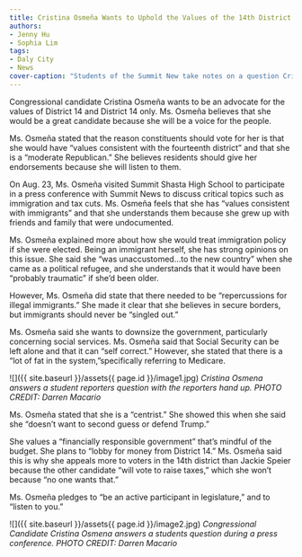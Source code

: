 ```yaml
---
title: Cristina Osmeña Wants to Uphold the Values of the 14th District
authors:
- Jenny Hu
- Sophia Lim
tags:
- Daly City
- News
cover-caption: "Students of the Summit New take notes on a question Cristina Osmena answered from a student reporter. PHOTO CREDIT: Darren Macario"
---
```

Congressional candidate Cristina Osmeña wants to be an advocate for the values of District 14 and District 14 only. Ms. Osmeña believes that she would be a great candidate because she will be a voice for the people.

Ms. Osmeña stated that the reason constituents should vote for her is that she would have “values consistent with the fourteenth district” and that she is a “moderate Republican.” She believes residents should give her endorsements because she will listen
to them.

On Aug. 23, Ms. Osmeña visited Summit Shasta High School to participate in a press conference with Summit News to discuss critical topics such as immigration and tax cuts. Ms. Osmeña feels that she has “values consistent with immigrants” and that she
understands them because she grew up with friends and family that were undocumented.

Ms. Osmeña explained more about how she would treat immigration policy if she were elected. Being an immigrant herself, she has strong opinions on this issue. She said she “was unaccustomed...to the new country” when she came as a political refugee, and
she understands that it would have been “probably traumatic” if she’d been older.

However, Ms. Osmeña did state that there needed to be “repercussions for illegal immigrants.” She made it clear that she believes in secure borders, but immigrants should never be “singled out.”

Ms. Osmeña said she wants to downsize the government, particularly concerning social services. Ms. Osmeña said that Social Security can be left alone and that it can “self correct.” However, she stated that there is a “lot of fat in the system,”specifically
referring to Medicare.

![]({{ site.baseurl }}/assets{{ page.id }}/image1.jpg)
*Cristina Osmena answers a student reporters question with the reporters hand up. PHOTO CREDIT: Darren Macario*

Ms. Osmeña stated that she is a “centrist.” She showed this when she said she “doesn’t want to second guess or defend Trump.”

She values a “financially responsible government” that’s mindful of the budget. She plans to “lobby for money from District 14.” Ms. Osmeña said this is why she appeals more to voters in the 14th district than Jackie Speier because the other candidate
“will vote to raise taxes,” which she won’t because “no one wants that.”

Ms. Osmeña pledges to “be an active participant in legislature,” and to “listen to you.”

![]({{ site.baseurl }}/assets{{ page.id }}/image2.jpg)
*Congressional Candidate Cristina Osmena answers a students question during a press conference. PHOTO CREDIT: Darren Macario*